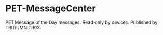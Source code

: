 # PET-MessageCenter
PET Message of the Day messages. Read-only by devices. Published by TRITIUMNITR0X.
